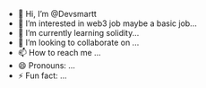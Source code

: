 - 👋 Hi, I’m @Devsmartt
- 👀 I’m interested in web3 job maybe a basic job...
- 🌱 I’m currently learning solidity...
- 💞️ I’m looking to collaborate on ...
- 📫 How to reach me ...
- 😄 Pronouns: ...
- ⚡ Fun fact: ...

<!---
Devsmartt/Devsmartt is a ✨ special ✨ repository because its `README.md` (this file) appears on your GitHub profile.
You can click the Preview link to take a look at your changes.
--->
